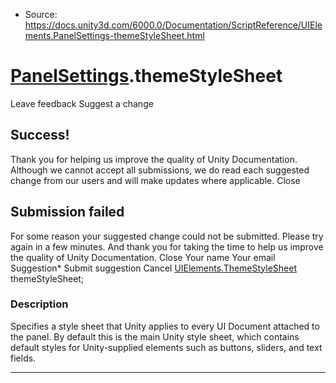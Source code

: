 * Source: https://docs.unity3d.com/6000.0/Documentation/ScriptReference/UIElements.PanelSettings-themeStyleSheet.html

#  [PanelSettings](https://docs.unity3d.com/6000.0/Documentation/ScriptReference/UIElements.PanelSettings.html).themeStyleSheet
Leave feedback
Suggest a change
## Success!
Thank you for helping us improve the quality of Unity Documentation. Although we cannot accept all submissions, we do read each suggested change from our users and will make updates where applicable.
Close
## Submission failed
For some reason your suggested change could not be submitted. Please <a>try again</a> in a few minutes. And thank you for taking the time to help us improve the quality of Unity Documentation.
Close
Your name Your email Suggestion* Submit suggestion
Cancel
[UIElements.ThemeStyleSheet](https://docs.unity3d.com/6000.0/Documentation/ScriptReference/UIElements.ThemeStyleSheet.html) themeStyleSheet; 
### Description
Specifies a style sheet that Unity applies to every UI Document attached to the panel. 
By default this is the main Unity style sheet, which contains default styles for Unity-supplied elements such as buttons, sliders, and text fields. 
* * *
